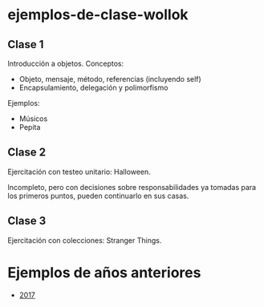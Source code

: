 # ejemplos-de-clase-wollok

## Clase 1

Introducción a objetos. Conceptos:
- Objeto, mensaje, método, referencias (incluyendo self)
- Encapsulamiento, delegación y polimorfismo

Ejemplos:
- Músicos
- Pepita

## Clase 2

Ejercitación con testeo unitario: Halloween.

Incompleto, pero con decisiones sobre responsabilidades ya tomadas para los primeros puntos, pueden continuarlo en sus casas.

## Clase 3

Ejercitación con colecciones: Stranger Things.


# Ejemplos de años anteriores

- [2017](https://github.com/pdep-mit/ejemplos-de-clase-wollok/tree/ejemplos-2017)
